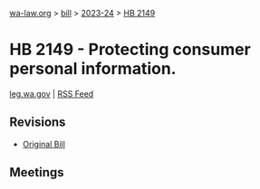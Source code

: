 [wa-law.org](/) > [bill](/bill/) > [2023-24](/bill/2023-24/) > [HB 2149](/bill/2023-24/hb/2149/)

# HB 2149 - Protecting consumer personal information.
[leg.wa.gov](https://app.leg.wa.gov/billsummary?BillNumber=2149&Year=2023&Initiative=false) | [RSS Feed](./rss.xml)

## Revisions
* [Original Bill](1/)

## Meetings